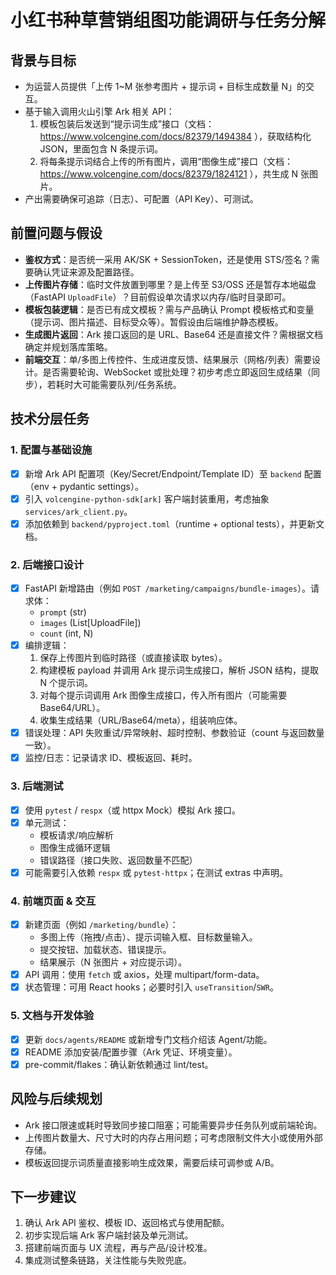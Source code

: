 # 小红书种草营销组图功能调研与任务分解

## 背景与目标
- 为运营人员提供「上传 1~M 张参考图片 + 提示词 + 目标生成数量 N」的交互。
- 基于输入调用火山引擎 Ark 相关 API：
  1. 模板包装后发送到“提示词生成”接口（文档： https://www.volcengine.com/docs/82379/1494384 ），获取结构化 JSON，里面包含 N 条提示词。
  2. 将每条提示词结合上传的所有图片，调用“图像生成”接口（文档： https://www.volcengine.com/docs/82379/1824121 ），共生成 N 张图片。
- 产出需要确保可追踪（日志）、可配置（API Key）、可测试。

## 前置问题与假设
- **鉴权方式**：是否统一采用 AK/SK + SessionToken，还是使用 STS/签名？需要确认凭证来源及配置路径。
- **上传图片存储**：临时文件放置到哪里？是上传至 S3/OSS 还是暂存本地磁盘（FastAPI `UploadFile`）？目前假设单次请求以内存/临时目录即可。
- **模板包装逻辑**：是否已有成文模板？需与产品确认 Prompt 模板格式和变量（提示词、图片描述、目标受众等）。暂假设由后端维护静态模板。
- **生成图片返回**：Ark 接口返回的是 URL、Base64 还是直接文件？需根据文档确定并规划落库策略。
- **前端交互**：单/多图上传控件、生成进度反馈、结果展示（网格/列表）需要设计。是否需要轮询、WebSocket 或批处理？初步考虑立即返回生成结果（同步），若耗时大可能需要队列/任务系统。

## 技术分层任务

### 1. 配置与基础设施
- [x] 新增 Ark API 配置项（Key/Secret/Endpoint/Template ID）至 `backend` 配置（env + pydantic settings）。
- [x] 引入 `volcengine-python-sdk[ark]` 客户端封装重用，考虑抽象 `services/ark_client.py`。
- [x] 添加依赖到 `backend/pyproject.toml`（runtime + optional tests），并更新文档。

### 2. 后端接口设计
- [x] FastAPI 新增路由（例如 `POST /marketing/campaigns/bundle-images`）。请求体：
  - `prompt` (str)
  - `images` (List[UploadFile])
  - `count` (int, N)
- [x] 编排逻辑：
  1. 保存上传图片到临时路径（或直接读取 bytes）。
  2. 构建模板 payload 并调用 Ark 提示词生成接口，解析 JSON 结构，提取 N 个提示词。
  3. 对每个提示词调用 Ark 图像生成接口，传入所有图片（可能需要 Base64/URL）。
  4. 收集生成结果（URL/Base64/meta），组装响应体。
- [x] 错误处理：API 失败重试/异常映射、超时控制、参数验证（count 与返回数量一致）。
- [x] 监控/日志：记录请求 ID、模板返回、耗时。

### 3. 后端测试
- [x] 使用 `pytest` / `respx`（或 httpx Mock）模拟 Ark 接口。
- [x] 单元测试：
  - 模板请求/响应解析
  - 图像生成循环逻辑
  - 错误路径（接口失败、返回数量不匹配）
- [x] 可能需要引入依赖 `respx` 或 `pytest-httpx`；在测试 extras 中声明。

### 4. 前端页面 & 交互
- [x] 新建页面（例如 `/marketing/bundle`）：
  - 多图上传（拖拽/点击）、提示词输入框、目标数量输入。
  - 提交按钮、加载状态、错误提示。
  - 结果展示（N 张图片 + 对应提示词）。
- [x] API 调用：使用 `fetch` 或 axios，处理 multipart/form-data。
- [x] 状态管理：可用 React hooks；必要时引入 `useTransition`/`SWR`。

### 5. 文档与开发体验
- [x] 更新 `docs/agents/README` 或新增专门文档介绍该 Agent/功能。
- [x] README 添加安装/配置步骤（Ark 凭证、环境变量）。
- [x] pre-commit/flakes：确认新依赖通过 lint/test。

## 风险与后续规划
- Ark 接口限速或耗时导致同步接口阻塞；可能需要异步任务队列或前端轮询。
- 上传图片数量大、尺寸大时的内存占用问题；可考虑限制文件大小或使用外部存储。
- 模板返回提示词质量直接影响生成效果，需要后续可调参或 A/B。

## 下一步建议
1. 确认 Ark API 鉴权、模板 ID、返回格式与使用配额。
2. 初步实现后端 Ark 客户端封装及单元测试。
3. 搭建前端页面与 UX 流程，再与产品/设计校准。
4. 集成测试整条链路，关注性能与失败兜底。
